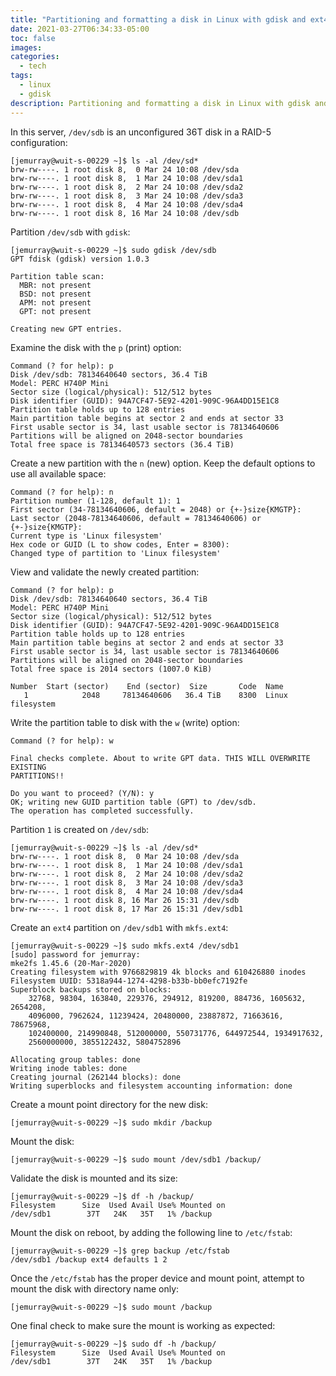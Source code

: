 ```yaml
---
title: "Partitioning and formatting a disk in Linux with gdisk and ext4"
date: 2021-03-27T06:34:33-05:00
toc: false
images:
categories:
  - tech
tags: 
  - linux
  - gdisk
description: Partitioning and formatting a disk in Linux with gdisk and ext4
---
```


In this server, `/dev/sdb` is an unconfigured 36T disk in a RAID-5 configuration:

```
[jemurray@wuit-s-00229 ~]$ ls -al /dev/sd*
brw-rw----. 1 root disk 8,  0 Mar 24 10:08 /dev/sda
brw-rw----. 1 root disk 8,  1 Mar 24 10:08 /dev/sda1
brw-rw----. 1 root disk 8,  2 Mar 24 10:08 /dev/sda2
brw-rw----. 1 root disk 8,  3 Mar 24 10:08 /dev/sda3
brw-rw----. 1 root disk 8,  4 Mar 24 10:08 /dev/sda4
brw-rw----. 1 root disk 8, 16 Mar 24 10:08 /dev/sdb
```

Partition `/dev/sdb` with `gdisk`:

```
[jemurray@wuit-s-00229 ~]$ sudo gdisk /dev/sdb
GPT fdisk (gdisk) version 1.0.3

Partition table scan:
  MBR: not present
  BSD: not present
  APM: not present
  GPT: not present

Creating new GPT entries.
```

Examine the disk with the `p` (print) option:

```
Command (? for help): p
Disk /dev/sdb: 78134640640 sectors, 36.4 TiB
Model: PERC H740P Mini
Sector size (logical/physical): 512/512 bytes
Disk identifier (GUID): 94A7CF47-5E92-4201-909C-96A4DD15E1C8
Partition table holds up to 128 entries
Main partition table begins at sector 2 and ends at sector 33
First usable sector is 34, last usable sector is 78134640606
Partitions will be aligned on 2048-sector boundaries
Total free space is 78134640573 sectors (36.4 TiB)
```

Create a new partition with the `n` (new) option.  Keep the default options to use all available space:

```
Command (? for help): n
Partition number (1-128, default 1): 1
First sector (34-78134640606, default = 2048) or {+-}size{KMGTP}:
Last sector (2048-78134640606, default = 78134640606) or {+-}size{KMGTP}:
Current type is 'Linux filesystem'
Hex code or GUID (L to show codes, Enter = 8300):
Changed type of partition to 'Linux filesystem'
```

View and validate the newly created partition:

```
Command (? for help): p
Disk /dev/sdb: 78134640640 sectors, 36.4 TiB
Model: PERC H740P Mini
Sector size (logical/physical): 512/512 bytes
Disk identifier (GUID): 94A7CF47-5E92-4201-909C-96A4DD15E1C8
Partition table holds up to 128 entries
Main partition table begins at sector 2 and ends at sector 33
First usable sector is 34, last usable sector is 78134640606
Partitions will be aligned on 2048-sector boundaries
Total free space is 2014 sectors (1007.0 KiB)

Number  Start (sector)    End (sector)  Size       Code  Name
   1            2048     78134640606   36.4 TiB    8300  Linux filesystem
```

Write the partition table to disk with the `w` (write) option:

```
Command (? for help): w

Final checks complete. About to write GPT data. THIS WILL OVERWRITE EXISTING
PARTITIONS!!

Do you want to proceed? (Y/N): y
OK; writing new GUID partition table (GPT) to /dev/sdb.
The operation has completed successfully.
```

Partition `1` is created on `/dev/sdb`:

```
[jemurray@wuit-s-00229 ~]$ ls -al /dev/sd*
brw-rw----. 1 root disk 8,  0 Mar 24 10:08 /dev/sda
brw-rw----. 1 root disk 8,  1 Mar 24 10:08 /dev/sda1
brw-rw----. 1 root disk 8,  2 Mar 24 10:08 /dev/sda2
brw-rw----. 1 root disk 8,  3 Mar 24 10:08 /dev/sda3
brw-rw----. 1 root disk 8,  4 Mar 24 10:08 /dev/sda4
brw-rw----. 1 root disk 8, 16 Mar 26 15:31 /dev/sdb
brw-rw----. 1 root disk 8, 17 Mar 26 15:31 /dev/sdb1
```

Create an `ext4` partition on `/dev/sdb1` with `mkfs.ext4`:

```
[jemurray@wuit-s-00229 ~]$ sudo mkfs.ext4 /dev/sdb1
[sudo] password for jemurray:
mke2fs 1.45.6 (20-Mar-2020)
Creating filesystem with 9766829819 4k blocks and 610426880 inodes
Filesystem UUID: 5318a944-1274-4298-b33b-bb0efc7192fe
Superblock backups stored on blocks:
	32768, 98304, 163840, 229376, 294912, 819200, 884736, 1605632, 2654208,
	4096000, 7962624, 11239424, 20480000, 23887872, 71663616, 78675968,
	102400000, 214990848, 512000000, 550731776, 644972544, 1934917632,
	2560000000, 3855122432, 5804752896

Allocating group tables: done
Writing inode tables: done
Creating journal (262144 blocks): done
Writing superblocks and filesystem accounting information: done
```

Create a mount point directory for the new disk:

```
[jemurray@wuit-s-00229 ~]$ sudo mkdir /backup
```

Mount the disk:

```
[jemurray@wuit-s-00229 ~]$ sudo mount /dev/sdb1 /backup/
```

Validate the disk is mounted and its size:

```
[jemurray@wuit-s-00229 ~]$ df -h /backup/
Filesystem      Size  Used Avail Use% Mounted on
/dev/sdb1        37T   24K   35T   1% /backup
```

Mount the disk on reboot, by adding the following line to `/etc/fstab`:

```
[jemurray@wuit-s-00229 ~]$ grep backup /etc/fstab
/dev/sdb1 /backup ext4 defaults 1 2
```

Once the `/etc/fstab` has the proper device and mount point, attempt to mount the disk with directory name only:

```
[jemurray@wuit-s-00229 ~]$ sudo mount /backup
```

One final check to make sure the mount is working as expected:

```
[jemurray@wuit-s-00229 ~]$ sudo df -h /backup/
Filesystem      Size  Used Avail Use% Mounted on
/dev/sdb1        37T   24K   35T   1% /backup
```

